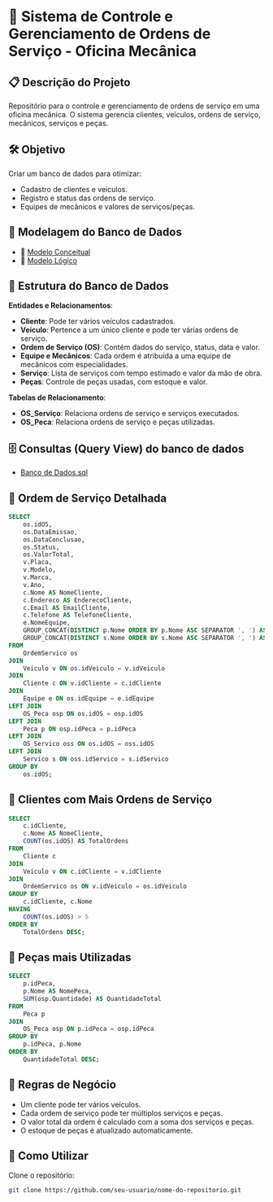 # 📌 Sistema de Controle e Gerenciamento de Ordens de Serviço - Oficina Mecânica

## 📋 Descrição do Projeto

Repositório para o controle e gerenciamento de ordens de serviço em uma oficina mecânica. O sistema gerencia clientes, veículos, ordens de serviço, mecânicos, serviços e peças.

## 🛠️ Objetivo

Criar um banco de dados para otimizar:

- Cadastro de clientes e veículos.
- Registro e status das ordens de serviço.
- Equipes de mecânicos e valores de serviços/peças.

## 📌 Modelagem do Banco de Dados

- 🔹 [Modelo Conceitual](https://github.com/gustavolima007/Bootcamp_Heineken-IA-Aplicada-a-Dados-com-Copilot/blob/main/Banco%20de%20dados/Projeto%20para%20Oficina/Modelo%20conceitual.png)
- 🔹 [Modelo Lógico](https://github.com/gustavolima007/Bootcamp_Heineken-IA-Aplicada-a-Dados-com-Copilot/blob/main/Banco%20de%20dados/Projeto%20para%20Oficina/Modelo%20Logico.png)

## 📌 Estrutura do Banco de Dados

**Entidades e Relacionamentos**:

- **Cliente**: Pode ter vários veículos cadastrados.
- **Veículo**: Pertence a um único cliente e pode ter várias ordens de serviço.
- **Ordem de Serviço (OS)**: Contém dados do serviço, status, data e valor.
- **Equipe e Mecânicos**: Cada ordem é atribuída a uma equipe de mecânicos com especialidades.
- **Serviço**: Lista de serviços com tempo estimado e valor da mão de obra.
- **Peças**: Controle de peças usadas, com estoque e valor.

**Tabelas de Relacionamento**:

- **OS_Serviço**: Relaciona ordens de serviço e serviços executados.
- **OS_Peca**: Relaciona ordens de serviço e peças utilizadas.

## 🗄️ Consultas (Query View) do banco de dados

- [Banco de Dados.sql](**********************)

## 📌 Ordem de Serviço Detalhada

```sql
SELECT
    os.idOS,
    os.DataEmissao,
    os.DataConclusao,
    os.Status,
    os.ValorTotal,
    v.Placa,
    v.Modelo,
    v.Marca,
    v.Ano,
    c.Nome AS NomeCliente,
    c.Endereco AS EnderecoCliente,
    c.Email AS EmailCliente,
    c.Telefone AS TelefoneCliente,
    e.NomeEquipe,
    GROUP_CONCAT(DISTINCT p.Nome ORDER BY p.Nome ASC SEPARATOR ', ') AS Pecas,
    GROUP_CONCAT(DISTINCT s.Nome ORDER BY s.Nome ASC SEPARATOR ', ') AS Servicos
FROM
    OrdemServico os
JOIN
    Veiculo v ON os.idVeiculo = v.idVeiculo
JOIN
    Cliente c ON v.idCliente = c.idCliente
JOIN
    Equipe e ON os.idEquipe = e.idEquipe
LEFT JOIN
    OS_Peca osp ON os.idOS = osp.idOS
LEFT JOIN
    Peca p ON osp.idPeca = p.idPeca
LEFT JOIN
    OS_Servico oss ON os.idOS = oss.idOS
LEFT JOIN
    Servico s ON oss.idServico = s.idServico
GROUP BY
    os.idOS;
```

## 📌 Clientes com Mais Ordens de Serviço

```sql
SELECT
    c.idCliente,
    c.Nome AS NomeCliente,
    COUNT(os.idOS) AS TotalOrdens
FROM
    Cliente c
JOIN
    Veiculo v ON c.idCliente = v.idCliente
JOIN
    OrdemServico os ON v.idVeiculo = os.idVeiculo
GROUP BY
    c.idCliente, c.Nome
HAVING
    COUNT(os.idOS) > 5
ORDER BY
    TotalOrdens DESC;
```

## 📌 Peças mais Utilizadas

```sql
SELECT
    p.idPeca,
    p.Nome AS NomePeca,
    SUM(osp.Quantidade) AS QuantidadeTotal
FROM
    Peca p
JOIN
    OS_Peca osp ON p.idPeca = osp.idPeca
GROUP BY
    p.idPeca, p.Nome
ORDER BY
    QuantidadeTotal DESC;
```

## 📌 Regras de Negócio

- Um cliente pode ter vários veículos.
- Cada ordem de serviço pode ter múltiplos serviços e peças.
- O valor total da ordem é calculado com a soma dos serviços e peças.
- O estoque de peças é atualizado automaticamente.

## 📌 Como Utilizar

Clone o repositório:

```bash
git clone https://github.com/seu-usuario/nome-do-repositorio.git
```
